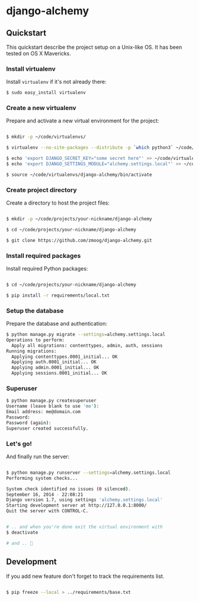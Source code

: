 # django-alchemy

## Quickstart

This quickstart describe the project setup on a Unix-like OS. It has been tested on OS X Mavericks.

### Install virtualenv

Install `virtualenv` if it's not already there:

```bash
$ sudo easy_install virtualenv
```

### Create a new virtualenv

Prepare and activate a new virtual environment for the project:

```bash

$ mkdir -p ~/code/virtualenvs/

$ virtualenv --no-site-packages --distribute -p `which python3` ~/code/virtualenvs/django-alchemy

$ echo 'export DJANGO_SECRET_KEY="some secret here"' >> ~/code/virtualenvs/django-alchemy/bin/activate
$ echo 'export DJANGO_SETTINGS_MODULE="alchemy.settings.local"' >> ~/code/virtualenvs/django-alchemy/bin/activate

$ source ~/code/virtualenvs/django-alchemy/bin/activate
```


### Create project directory

Create a directory to host the project files:

```bash

$ mkdir -p ~/code/projects/your-nickname/django-alchemy

$ cd ~/code/projects/your-nickname/django-alchemy

$ git clone https://github.com/zmoog/django-alchemy.git

```


### Install required packages

Install required Python packages:

```bash

$ cd ~/code/projects/your-nickname/django-alchemy

$ pip install -r requirements/local.txt

```

### Setup the database

Prepare the database and authentication:

```bash
$ python manage.py migrate --settings=alchemy.settings.local
Operations to perform:
  Apply all migrations: contenttypes, admin, auth, sessions
Running migrations:
  Applying contenttypes.0001_initial... OK
  Applying auth.0001_initial... OK
  Applying admin.0001_initial... OK
  Applying sessions.0001_initial... OK

```

### Superuser

```bash
$ python manage.py createsuperuser
Username (leave blank to use 'me'):
Email address: me@domain.com
Password:
Password (again):
Superuser created successfully.
```

### Let's go!

And finally run the server:

```bash

$ python manage.py runserver --settings=alchemy.settings.local
Performing system checks...

System check identified no issues (0 silenced).
September 16, 2014 - 22:08:21
Django version 1.7, using settings 'alchemy.settings.local'
Starting development server at http://127.0.0.1:8000/
Quit the server with CONTROL-C.


# .. and when you're done exit the virtual environment with
$ deactivate

# and .. 🍺

```

## Development

If you add new feature don't forget to track the requirements list.

```bash

$ pip freeze --local > ../requirements/base.txt

```
